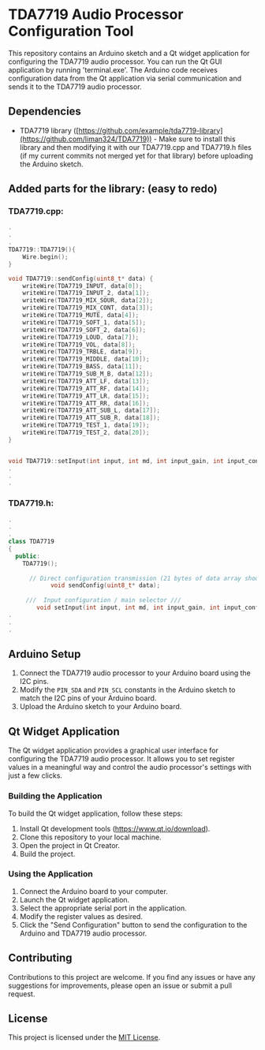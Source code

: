 # TDA7719 Audio Processor Configuration Tool

This repository contains an Arduino sketch and a Qt widget application for configuring the TDA7719 audio processor. You can run the Qt GUI application by running 'terminal.exe'. The Arduino code receives configuration data from the Qt application via serial communication and sends it to the TDA7719 audio processor.

## Dependencies

- TDA7719 library ([https://github.com/example/tda7719-library](https://github.com/liman324/TDA7719)) - Make sure to install this library and then modifying it with our TDA7719.cpp and TDA7719.h files (if my current commits not merged yet for that library) before uploading the Arduino sketch.

## Added parts for the library: (easy to redo)

### TDA7719.cpp:
```cpp
.
.
.
TDA7719::TDA7719(){
	Wire.begin();
}

void TDA7719::sendConfig(uint8_t* data) {
    writeWire(TDA7719_INPUT, data[0]);
    writeWire(TDA7719_INPUT_2, data[1]);
    writeWire(TDA7719_MIX_SOUR, data[2]);
    writeWire(TDA7719_MIX_CONT, data[3]);
    writeWire(TDA7719_MUTE, data[4]);
    writeWire(TDA7719_SOFT_1, data[5]);
    writeWire(TDA7719_SOFT_2, data[6]);
    writeWire(TDA7719_LOUD, data[7]);
    writeWire(TDA7719_VOL, data[8]);
    writeWire(TDA7719_TRBLE, data[9]);
    writeWire(TDA7719_MIDDLE, data[10]);
    writeWire(TDA7719_BASS, data[11]);
    writeWire(TDA7719_SUB_M_B, data[12]);
    writeWire(TDA7719_ATT_LF, data[13]);
    writeWire(TDA7719_ATT_RF, data[14]);
    writeWire(TDA7719_ATT_LR, data[15]);
    writeWire(TDA7719_ATT_RR, data[16]);
    writeWire(TDA7719_ATT_SUB_L, data[17]);
    writeWire(TDA7719_ATT_SUB_R, data[18]);
    writeWire(TDA7719_TEST_1, data[19]);
    writeWire(TDA7719_TEST_2, data[20]);
}


void TDA7719::setInput(int input, int md, int input_gain, int input_conf){
.
.
.
```

### TDA7719.h:
```cpp
.
.
.
class TDA7719
{
  public:
    TDA7719();
	
	  // Direct configuration transmission (21 bytes of data array should be referenced)
		    void sendConfig(uint8_t* data);
		
     ///  Input configuration / main selector ///             
        void setInput(int input, int md, int input_gain, int input_conf); // int  0...7, 0...1, 0...1, 0...7 
.
.
.
```

## Arduino Setup

1. Connect the TDA7719 audio processor to your Arduino board using the I2C pins.
2. Modify the `PIN_SDA` and `PIN_SCL` constants in the Arduino sketch to match the I2C pins of your Arduino board.
3. Upload the Arduino sketch to your Arduino board.

## Qt Widget Application

The Qt widget application provides a graphical user interface for configuring the TDA7719 audio processor. It allows you to set register values in a meaningful way and control the audio processor's settings with just a few clicks.

### Building the Application

To build the Qt widget application, follow these steps:

1. Install Qt development tools (https://www.qt.io/download).
2. Clone this repository to your local machine.
3. Open the project in Qt Creator.
4. Build the project.

### Using the Application

1. Connect the Arduino board to your computer.
2. Launch the Qt widget application.
3. Select the appropriate serial port in the application.
4. Modify the register values as desired.
5. Click the "Send Configuration" button to send the configuration to the Arduino and TDA7719 audio processor.

## Contributing

Contributions to this project are welcome. If you find any issues or have any suggestions for improvements, please open an issue or submit a pull request.

## License

This project is licensed under the [MIT License](LICENSE).
